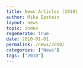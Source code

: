 ```yaml
---
title: News Articles (2010)
author: Mika Epstein
layout: news
topic: index
regenerate: true
date: 2010-01-01
permalink: /news/2010/
categories: ["News"]
tags: ["2010"]
---
```

